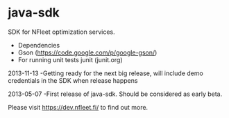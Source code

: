 java-sdk
========

SDK for NFleet optimization services.
 - Dependencies
  - Gson (https://code.google.com/p/google-gson/)
  - For running unit tests junit (junit.org)

2013-11-13
-Getting ready for the next big release, will include demo credentials
 in the SDK when release happens

2013-05-07
-First release of java-sdk. Should be considered as early beta.

Please visit https://dev.nfleet.fi/ to find out more.
